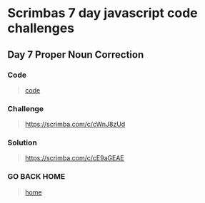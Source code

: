 # Scrimbas 7 day javascript code challenges

## Day 7 Proper Noun Correction

### Code
> [code](./index.js)

### Challenge
> https://scrimba.com/c/cWnJ8zUd

### Solution
> https://scrimba.com/c/cE9aGEAE

### GO BACK HOME
> [home](../readme.md)
